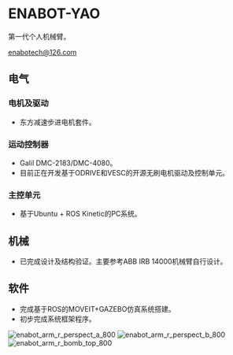 # ENABOT-YAO
第一代个人机械臂。

enabotech@126.com

## 电气
### 电机及驱动
* 东方减速步进电机套件。
### 运动控制器
* Galil DMC-2183/DMC-4080。
* 目前正在开发基于ODRIVE和VESC的开源无刷电机驱动及控制单元。
### 主控单元
* 基于Ubuntu + ROS Kinetic的PC系统。
## 机械
* 已完成设计及结构验证。主要参考ABB IRB 14000机械臂自行设计。
## 软件
* 完成基于ROS的MOVEIT+GAZEBO仿真系统搭建。
* 初步完成系统框架程序。

![enabot_arm_r_perspect_a_800](https://user-images.githubusercontent.com/8104370/149146630-51af7a8b-8df5-4693-9e4d-eb09b8a69276.JPG)
![enabot_arm_r_perspect_b_800](https://user-images.githubusercontent.com/8104370/149146665-ef51cbf1-f9b1-4a13-9aef-64e633b4ccbd.JPG)
![enabot_arm_r_bomb_top_800](https://user-images.githubusercontent.com/8104370/149120200-2b3bb86b-3533-41b5-a885-824d70bac211.JPG)
